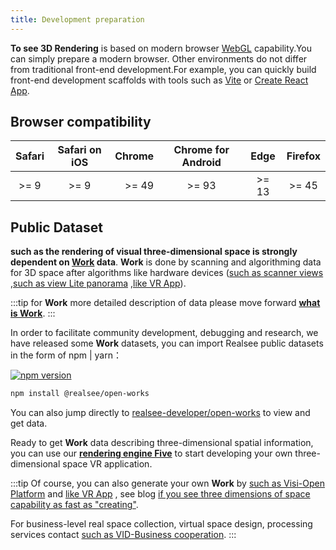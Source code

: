 ```yaml
---
title: Development preparation
---
```


**To see 3D Rendering** is based on modern browser [WebGL](https://www.khronos.org/webgl/) capability.You can simply prepare a modern browser. Other environments do not differ from traditional front-end development.For example, you can quickly build front-end development scaffolds with tools such as [Vite](https://vitejs.dev/) or [Create React App](https://create-react-app.dev/).

## Browser compatibility

| Safari | Safari on iOS | Chrome | Chrome for Android | Edge  | Firefox |
| :----: | :-----------: | -----: | :----------------: | :---: | :-----: |
|  >= 9  |     >= 9      |  >= 49 |       >= 93        | >= 13 |  >= 45  |

## Public Dataset

**such as the rendering of visual three-dimensional space is strongly dependent on [Work](./get-started/02.terminology.md) data**. **Work** is done by scanning and algorithming data for 3D space after algorithms like hardware devices ([such as scanner views](https://home.realsee.com/product/galois) ,[such as view Lite panorama](https://home.realsee.com/product/pancam) ,[like VR App](https://home.realsee.com/product/mobilecapture)).

:::tip
for **Work** more detailed description of data please move forward **[what is Work](./get-started/02.terminology.md)**.
:::

In order to facilitate community development, debugging and research, we have released some **Work** datasets, you can import Realsee public datasets in the form of npm | yarn：

[![npm version](https://img.shields.io/npm/v/@realsee/open-works.svg?style=flat-square&logo=npm&label=npm%20install%20@realsee/open-works)](https://www.npmjs.com/package/@realsee/open-works)

```bash npm2yarn
npm install @realsee/open-works
```

You can also jump directly to [realsee-developer/open-works](https://github.com/realsee-developer/open-works) to view and get data.

Ready to get **Work** data describing three-dimensional spatial information, you can use our [**rendering engine Five**](./get-started/00.rendering-engine.md) to start developing your own three-dimensional space VR application.

:::tip
Of course, you can also generate your own **Work** by [such as Visi-Open Platform](http://developers.realsee.com/) and [like VR App](https://home.realsee.com/product/mobilecapture) , see blog [if you see three dimensions of space capability as fast as "creating"](/blog/quick-start-with-api).

For business-level real space collection, virtual space design, processing services contact [such as VID-Business cooperation](https://home.realsee.com/solution/spacedata).
:::
